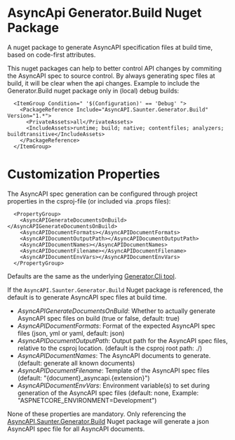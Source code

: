 # AsyncApi Generator.Build Nuget Package
A nuget package to generate AsyncAPI specification files at build time, based on code-first attributes.

This nuget packages can help to better control API changes by commiting the AsyncAPI spec to source control. By always generating spec files at build, it will be clear when the api changes. 
Example to include the Generator.Build nuget package only in (local) debug builds:
```
  <ItemGroup Condition=" '$(Configuration)' == 'Debug' ">
    <PackageReference Include="AsyncAPI.Saunter.Generator.Build" Version="1.*">
      <PrivateAssets>all</PrivateAssets>
      <IncludeAssets>runtime; build; native; contentfiles; analyzers; buildtransitive</IncludeAssets>
    </PackageReference>
  </ItemGroup>
```

# Customization Properties
The AsyncAPI spec generation can be configured through project properties in the csproj-file (or included via .props files):
```
  <PropertyGroup>
    <AsyncAPIGenerateDocumentsOnBuild></AsyncAPIGenerateDocumentsOnBuild>
    <AsyncAPIDocumentFormats></AsyncAPIDocumentFormats>
    <AsyncAPIDocumentOutputPath></AsyncAPIDocumentOutputPath>
    <AsyncAPIDocumentNames></AsyncAPIDocumentNames>
    <AsyncAPIDocumentFilename></AsyncAPIDocumentFilename>
    <AsyncAPIDocumentEnvVars></AsyncAPIDocumentEnvVars>
  </PropertyGroup>
```

Defaults are the same as the underlying [Generator.Cli tool](https://www.nuget.org/packages/AsyncAPI.Saunter.Generator.Cli).  

If the ```AsyncAPI.Saunter.Generator.Build``` Nuget package is referenced, the default is to generate AsyncAPI spec files at build time.

- _AsyncAPIGenerateDocumentsOnBuild_: Whether to actually generate AsyncAPI spec files on build (true or false, default: true)
- _AsyncAPIDocumentFormats_: Format of the expected AsyncAPI spec files (json, yml or yaml, default: json)
- _AsyncAPIDocumentOutputPath_: Output path for the AsyncAPI spec files, relative to the csproj location. (default is the csproj root path: ./)
- _AsyncAPIDocumentNames_: The AsyncAPI documents to generate. (default: generate all known documents)
- _AsyncAPIDocumentFilename_: Template of the AsyncAPI spec files (default: "{document}_asyncapi.{extension}")
- _AsyncAPIDocumentEnvVars_: Environment variable(s) to set during generation of the AsyncAPI spec files (default: none, Example: "ASPNETCORE_ENVIRONMENT=Development")  

None of these properties are mandatory. Only referencing the [AsyncAPI.Saunter.Generator.Build](https://www.nuget.org/packages/AsyncAPI.Saunter.Generator.Build) Nuget package will generate a json AsyncAPI spec file for all AsyncAPI documents.
